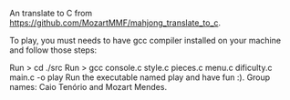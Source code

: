 An translate to C from https://github.com/MozartMMF/mahjong_translate_to_c.

To play, you must needs to have gcc compiler installed on your machine and follow those steps:

Run > cd ./src
Run > gcc console.c style.c pieces.c menu.c dificulty.c main.c -o play
Run the executable named play and have fun :).
Group names: Caio Tenório and Mozart Mendes.
